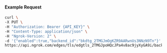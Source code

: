 <!-- Code generated for API Clients. DO NOT EDIT. -->

#### Example Request

```bash
curl \
-X PUT \
-H "Authorization: Bearer {API_KEY}" \
-H "Content-Type: application/json" \
-H "Ngrok-Version: 2" \
-d '{"enabled":true,"backend_id":"bkdtg_2TMGJmOgKZR9AARwnUs3NNzN9Tn"}' \
https://api.ngrok.com/edges/tls/edgtls_2TMGJpoHQcJPa4v8ac9jyXyGA9i/backend
```
